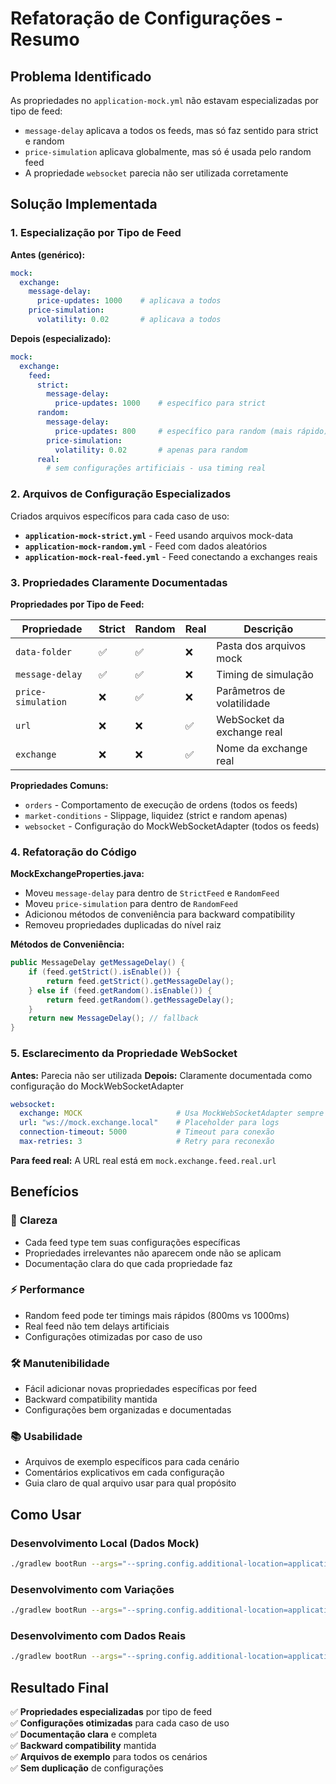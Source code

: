 # Refatoração de Configurações - Resumo

## Problema Identificado

As propriedades no `application-mock.yml` não estavam especializadas por tipo de feed:
- `message-delay` aplicava a todos os feeds, mas só faz sentido para strict e random
- `price-simulation` aplicava globalmente, mas só é usada pelo random feed  
- A propriedade `websocket` parecia não ser utilizada corretamente

## Solução Implementada

### 1. Especialização por Tipo de Feed

**Antes (genérico):**
```yaml
mock:
  exchange:
    message-delay:
      price-updates: 1000    # aplicava a todos
    price-simulation:
      volatility: 0.02       # aplicava a todos  
```

**Depois (especializado):**
```yaml
mock:
  exchange:
    feed:
      strict:
        message-delay:
          price-updates: 1000    # específico para strict
      random:
        message-delay:
          price-updates: 800     # específico para random (mais rápido)
        price-simulation:
          volatility: 0.02       # apenas para random
      real:
        # sem configurações artificiais - usa timing real
```

### 2. Arquivos de Configuração Especializados

Criados arquivos específicos para cada caso de uso:

- **`application-mock-strict.yml`** - Feed usando arquivos mock-data
- **`application-mock-random.yml`** - Feed com dados aleatórios 
- **`application-mock-real-feed.yml`** - Feed conectando a exchanges reais

### 3. Propriedades Claramente Documentadas

**Propriedades por Tipo de Feed:**

| Propriedade | Strict | Random | Real | Descrição |
|-------------|--------|--------|------|-----------|
| `data-folder` | ✅ | ✅ | ❌ | Pasta dos arquivos mock |
| `message-delay` | ✅ | ✅ | ❌ | Timing de simulação |
| `price-simulation` | ❌ | ✅ | ❌ | Parâmetros de volatilidade |
| `url` | ❌ | ❌ | ✅ | WebSocket da exchange real |
| `exchange` | ❌ | ❌ | ✅ | Nome da exchange real |

**Propriedades Comuns:**
- `orders` - Comportamento de execução de ordens (todos os feeds)
- `market-conditions` - Slippage, liquidez (strict e random apenas)
- `websocket` - Configuração do MockWebSocketAdapter (todos os feeds)

### 4. Refatoração do Código

**MockExchangeProperties.java:**
- Moveu `message-delay` para dentro de `StrictFeed` e `RandomFeed`
- Moveu `price-simulation` para dentro de `RandomFeed`  
- Adicionou métodos de conveniência para backward compatibility
- Removeu propriedades duplicadas do nível raiz

**Métodos de Conveniência:**
```java
public MessageDelay getMessageDelay() {
    if (feed.getStrict().isEnable()) {
        return feed.getStrict().getMessageDelay();
    } else if (feed.getRandom().isEnable()) {
        return feed.getRandom().getMessageDelay();
    }
    return new MessageDelay(); // fallback
}
```

### 5. Esclarecimento da Propriedade WebSocket

**Antes:** Parecia não ser utilizada
**Depois:** Claramente documentada como configuração do MockWebSocketAdapter

```yaml
websocket:
  exchange: MOCK                     # Usa MockWebSocketAdapter sempre
  url: "ws://mock.exchange.local"    # Placeholder para logs
  connection-timeout: 5000           # Timeout para conexão
  max-retries: 3                     # Retry para reconexão  
```

**Para feed real:** A URL real está em `mock.exchange.feed.real.url`

## Benefícios

### 🎯 **Clareza**
- Cada feed type tem suas configurações específicas
- Propriedades irrelevantes não aparecem onde não se aplicam
- Documentação clara do que cada propriedade faz

### ⚡ **Performance**  
- Random feed pode ter timings mais rápidos (800ms vs 1000ms)
- Real feed não tem delays artificiais
- Configurações otimizadas por caso de uso

### 🛠️ **Manutenibilidade**
- Fácil adicionar novas propriedades específicas por feed
- Backward compatibility mantida
- Configurações bem organizadas e documentadas

### 📚 **Usabilidade**
- Arquivos de exemplo específicos para cada cenário
- Comentários explicativos em cada configuração
- Guia claro de qual arquivo usar para qual propósito

## Como Usar

### Desenvolvimento Local (Dados Mock)
```bash
./gradlew bootRun --args="--spring.config.additional-location=application-mock-strict.yml"
```

### Desenvolvimento com Variações
```bash  
./gradlew bootRun --args="--spring.config.additional-location=application-mock-random.yml"
```

### Desenvolvimento com Dados Reais
```bash
./gradlew bootRun --args="--spring.config.additional-location=application-mock-real-feed.yml"
```

## Resultado Final

✅ **Propriedades especializadas** por tipo de feed  
✅ **Configurações otimizadas** para cada caso de uso  
✅ **Documentação clara** e completa  
✅ **Backward compatibility** mantida  
✅ **Arquivos de exemplo** para todos os cenários  
✅ **Sem duplicação** de configurações